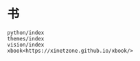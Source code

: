 # 书

```{toctree}
python/index
themes/index
vision/index
xbook<https://xinetzone.github.io/xbook/>
```
